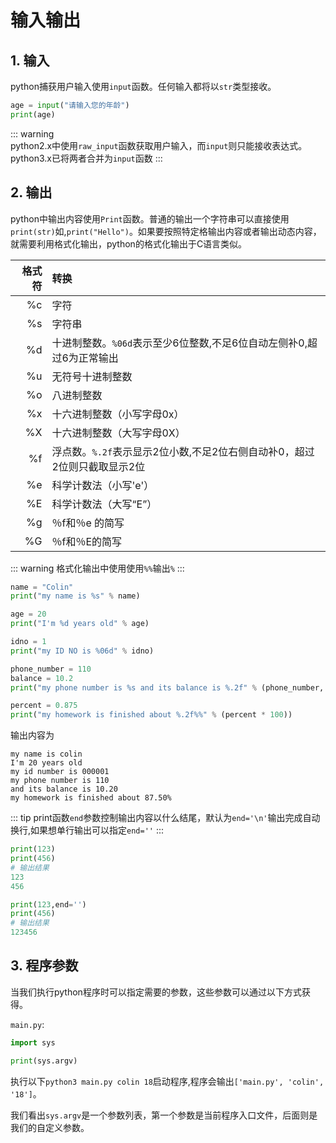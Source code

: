 # 输入输出

## 1. 输入
python捕获用户输入使用`input`函数。任何输入都将以`str`类型接收。

```py
age = input("请输入您的年龄")
print(age)
```

::: warning  
python2.x中使用`raw_input`函数获取用户输入，而`input`则只能接收表达式。python3.x已将两者合并为`input`函数
:::

## 2. 输出
python中输出内容使用`Print`函数。普通的输出一个字符串可以直接使用`print(str)`如,`print("Hello")`。如果要按照特定格输出内容或者输出动态内容，就需要利用格式化输出，python的格式化输出于C语言类似。

格式符|转换
-:|:-
%c | 字符
%s | 字符串
%d | 十进制整数。`%06d`表示至少6位整数,不足6位自动左侧补0,超过6为正常输出
%u | 无符号十进制整数
%o | 八进制整数
%x | 十六进制整数（小写字母0x）
%X | 十六进制整数（大写字母0X）
%f | 浮点数。`%.2f`表示显示2位小数,不足2位右侧自动补0，超过2位则只截取显示2位
%e | 科学计数法（小写'e'）
%E | 科学计数法（大写“E”）
%g | ％f和％e 的简写
%G | ％f和％E的简写

::: warning 
格式化输出中使用使用`%%`输出`%`
:::

```py
name = "Colin"
print("my name is %s" % name)

age = 20
print("I'm %d years old" % age)

idno = 1
print("my ID NO is %06d" % idno)

phone_number = 110
balance = 10.2
print("my phone number is %s and its balance is %.2f" % (phone_number, balance))

percent = 0.875
print("my homework is finished about %.2f%%" % (percent * 100))
```
输出内容为
```
my name is colin
I'm 20 years old
my id number is 000001
my phone number is 110 
and its balance is 10.20
my homework is finished about 87.50%
```

::: tip
print函数`end`参数控制输出内容以什么结尾，默认为`end='\n'`输出完成自动换行,如果想单行输出可以指定`end=''`
:::

```py
print(123)
print(456)
# 输出结果
123
456

print(123,end='')
print(456)
# 输出结果
123456
```

## 3. 程序参数

当我们执行python程序时可以指定需要的参数，这些参数可以通过以下方式获得。

`main.py`:
```py
import sys

print(sys.argv)
```
执行以下`python3 main.py colin 18`启动程序,程序会输出`['main.py', 'colin', '18']`。

我们看出`sys.argv`是一个参数列表，第一个参数是当前程序入口文件，后面则是我们的自定义参数。